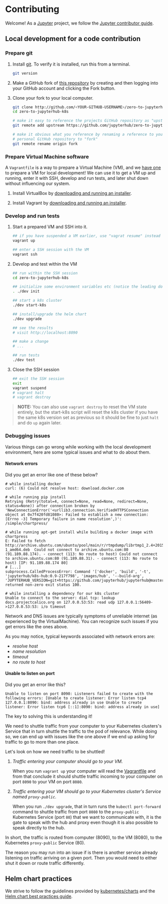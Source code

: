 # Contributing

Welcome! As a [Jupyter](https://jupyter.org) project, we follow the [Jupyter
contributor
guide](https://jupyter.readthedocs.io/en/latest/contributor/content-contributor.html).

## Local development for a code contribution

### Prepare git

1. Install [git](https://www.git-scm.com/). To verify it is installed, run this
   from a terminal.

   ```bash
   git version
   ```

1. Make a GitHub fork of [this
   repository](https://github.com/jupyterhub/zero-to-jupyterhub-k8s) by creating
   and then logging into your GitHub account and clicking the Fork button.

1. Clone your fork to your local computer.

   ```bash
   git clone http://github.com/<YOUR-GITHUB-USERNAME>/zero-to-jupyterhub-k8s.git
   cd zero-to-jupyterhub-k8s

   # make it easy to reference the projects GitHub repository as "upstream"
   git remote add upstream https://github.com/jupyterhub/zero-to-jupyterhub-k8s

   # make it obvious what you reference by renaming a reference to your
   # personal GitHub repository to "fork"
   git remote rename origin fork
   ```

### Prepare Virtual Machine software

A `Vagrantfile` is a way to prepare a Virtual Machine (VM), and we [have
one](Vagrantfile) to prepare a VM for local development! We can use it to get
a VM up and running, enter it with SSH, develop and run tests, and later shut
down without influencing our system.

1. Install VirtualBox by [downloading and running an
   installer](https://www.virtualbox.org/wiki/Downloads).

1. Install Vagrant by [downloading and running an
   installer](https://www.vagrantup.com/downloads.html).

### Develop and run tests

1. Start a prepared VM and SSH into it.

   ```bash
   ## if you have suspended a VM earlier, use "vagrat resume" instead
   vagrant up

   ## enter a SSH session with the VM
   vagrant ssh
   ```

2. Develop and test within the VM
   
   ```bash
   ## run within the SSH session
   cd zero-to-jupyterhub-k8s
   
   ## initialize some environment variables etc (notice the leading dot)
   . ./dev init

   ## start a k8s cluster
   ./dev start-k8s

   ## install/upgrade the helm chart
   ./dev upgrade

   ## see the results
   # visit http://localhost:8090

   ## make a change
   # ...

   ## run tests
   ./dev test
   ```
  
3. Close the SSH session

   ```bash
   ## exit the SSH session
   exit
   vagrant suspend
   # vagrant halt
   # vagrant destroy
   ```

> **NOTE:** You can also use `vagrant destroy` to reset the VM state entirely,
> but the start-k8s script will reset the k8s cluster if you have the same k8s
> version set as previous so it should be fine to just `halt` and do `up` again
> later.

### Debugging issues

Various things can go wrong while working with the local development
environment, here are some typical issues and what to do about them.

#### Network errors

Did you get an error like one of these below?

```shell
# while installing docker
curl: (6) Could not resolve host: download.docker.com

# while running pip install
Retrying (Retry(total=4, connect=None, read=None, redirect=None, status=None)) after connection broken by 'NewConnectionError('<urllib3.connection.VerifiedHTTPSConnection object at 0x7f420fd81080>: Failed to establish a new connection: [Errno -3] Temporary failure in name resolution',)': /simple/chartpress/

# while running apt-get install while building a docker image with chartpress
E: Failed to fetch http://archive.ubuntu.com/ubuntu/pool/main/r/rtmpdump/librtmp1_2.4+20151223.gitfa8646d.1-1_amd64.deb  Could not connect to archive.ubuntu.com:80 (91.189.88.174). - connect (113: No route to host) Could not connect to archive.ubuntu.com:80 (91.189.88.31). - connect (113: No route to host) [IP: 91.189.88.174 80]
# [...]
subprocess.CalledProcessError: Command '['docker', 'build', '-t', 'jupyterhub/k8s-hub:0.9-217f798', 'images/hub', '--build-arg', 'JUPYTERHUB_VERSION=git+https://github.com/jupyterhub/jupyterhub@master']' returned non-zero exit status 100.

# while installing a dependency for our k8s cluster
Unable to connect to the server: dial tcp: lookup docs.projectcalico.org on 127.0.0.53:53: read udp 127.0.0.1:56409->127.0.0.53:53: i/o timeout
```

Network and DNS issues are typically symptoms of unreliable internet (as
experienced by the VirtualMachine). You can recognize such issues if you get
errors like the ones above.

As you may notice, typical keywords associated with network errors are:

- *resolve host*
- *name resolution*
- *timeout*
- *no route to host*

#### Unable to listen on port

Did you get an error like this?

```
Unable to listen on port 8090: Listeners failed to create with the following errors: [Unable to create listener: Error listen tcp4 127.0.0.1:8090: bind: address already in use Unable to create listener: Error listen tcp6 [::1]:8090: bind: address already in use]
```

The key to solving this is understanding it!

We need to shuttle traffic from your computer to your Kubernetes clusters's
Service that in turn shuttle the traffic to the pod of relevance. While doing
so, we can end up with issues like the one above if we end up asking for traffic
to go to more than one place.

Let's look on how we need traffic to be shuttled!

1. *Traffic entering your computer should go to your VM.*

   When you run `vagrant up` your computer will read the
   [Vagrantfile](Vagrantfile) and from that conclude it should shuttle traffic
   incoming to your computer on port `8090` to your VM on port `8080`.

2. *Traffic entering your VM should go to your Kubernetes cluster's Service named `proxy-public`.*

   When you run `./dev upgrade`, that in turn runs the `kubectl port-forward`
   command to shuttle traffic from port `8080` to the `proxy-public` Kubernetes
   Service (port `80`) that we want to communicate with, it is the gate to speak
   with the hub and proxy even though it is also possible to speak directly to
   the hub.

In short, the traffic is routed from computer (8090), to the VM (8080), to the
Kubernetes `proxy-public` Service (80).

The reason you may run into an issue if is there is another service already
listening on traffic arriving on a given port. Then you would need to either
shut it down or route traffic differently.

## Helm chart practices

We strive to follow the guidelines provided by
[kubernetes/charts](https://github.com/kubernetes/charts/blob/master/REVIEW_GUIDELINES.md)
and the [Helm chart best practices
guide](https://github.com/kubernetes/helm/tree/master/docs/chart_best_practices).
